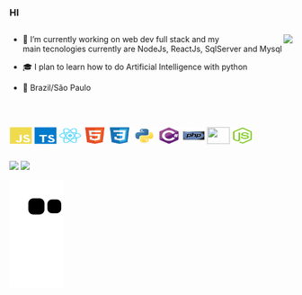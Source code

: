 ### HI
##

  <a href="https://github.com/JhonatanT"><a/>
  <img align="right" height="180em"  src="https://github-readme-stats.vercel.app/api/top-langs/?username=JhonatanT&layout=compact&langs_count=7&theme=dark"/>

  <div width="20" align="left">
  

  
- 🔧 I’m currently working on web dev full stack and my
  <br> main tecnologies currently are NodeJs, ReactJs, SqlServer and Mysql<br/>
 
- 🎓 I plan to learn how to do Artificial Intelligence with python<br/>
    
- 🌆 Brazil/São Paulo<br/>
    
    <br/>
  </div> 
  
<div style="display: inline_block"><br>
  <img align="center"  height="30" width="40" src="https://raw.githubusercontent.com/devicons/devicon/master/icons/javascript/javascript-plain.svg">
  <img align="center"  height="30" width="40" src="https://raw.githubusercontent.com/devicons/devicon/master/icons/typescript/typescript-plain.svg">
  <img align="center"  height="30" width="40" src="https://raw.githubusercontent.com/devicons/devicon/master/icons/react/react-original.svg">
  <img align="center" height="30" width="40" src="https://raw.githubusercontent.com/devicons/devicon/master/icons/html5/html5-original.svg">
  <img align="center"  height="30" width="40" src="https://raw.githubusercontent.com/devicons/devicon/master/icons/css3/css3-original.svg">
  <img align="center"  height="30" width="40" src="https://raw.githubusercontent.com/devicons/devicon/master/icons/python/python-original.svg">
  <img align="center" height="30" width="40" src="https://raw.githubusercontent.com/devicons/devicon/master/icons/csharp/csharp-original.svg">
  <img align="center" height="30" width="40" src="https://raw.githubusercontent.com/devicons/devicon/master/icons/php/php-original.svg">
  <img align="center" height="30" width="40" src="https://raw.githubusercontent.com/devicons/devicon/master/icons/next/next-original.svg">
  <img align="center" height="30" width="40" src="https://raw.githubusercontent.com/devicons/devicon/master/icons/nodejs/nodejs-original.svg">
  
</div>
   
  
  ##
 
<div> 
 
 <a href="https://discord.gg/4n5ZRCPWRS" target="_blank"><img src="https://img.shields.io/badge/Discord-7289DA?style=for-the-badge&logo=discord&logoColor=white" target="_blank"></a> 
  <a href="https://www.linkedin.com/in/jhonatan-benjamim-1b2a43216/" target="_blank"><img src="https://img.shields.io/badge/-LinkedIn-%230077B5?style=for-the-badge&logo=linkedin&logoColor=white" target="_blank"></a> 
 
  ![Snake animation](https://github.com/rafaballerini/rafaballerini/blob/output/github-contribution-grid-snake.svg)
 
</div>

